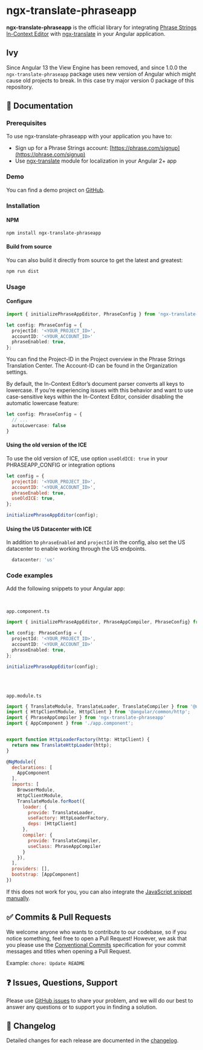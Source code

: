# ngx-translate-phraseapp

**ngx-translate-phraseapp** is the official library for integrating [Phrase Strings In-Context Editor](https://support.phrase.com/hc/en-us/articles/5784095916188-In-Context-Editor-Strings) with [ngx-translate](https://github.com/ngx-translate/core) in your Angular application.


## Ivy
Since Angular 13 the View Engine has been removed, and since 1.0.0 the `ngx-translate-phraseapp` package uses new version of Angular which might cause old projects to break. In this case try major version 0 package of this repository.

## :scroll: Documentation

### Prerequisites

To use ngx-translate-phraseapp with your application you have to:

* Sign up for a Phrase Strings account: [https://phrase.com/signup](https://phrase.com/signup)
* Use [ngx-translate](https://github.com/ngx-translate/core) module for localization in your Angular 2+ app

### Demo

You can find a demo project on [GitHub](https://github.com/phrase/ngx-translate-phraseapp-demo).

### Installation

#### NPM

```bash
npm install ngx-translate-phraseapp
```

#### Build from source

You can also build it directly from source to get the latest and greatest:

```bash
npm run dist
```

### Usage

#### Configure

```ts
import { initializePhraseAppEditor, PhraseConfig } from 'ngx-translate-phraseapp';

let config: PhraseConfig = {
  projectId: '<YOUR_PROJECT_ID>',
  accountID: '<YOUR_ACCOUNT_ID>'
  phraseEnabled: true,
};
```

You can find the Project-ID in the Project overview in the Phrase Strings Translation Center. The Account-ID can be found in the Organization settings.

By default, the In-Context Editor’s document parser converts all keys to lowercase. If you’re experiencing issues with this behavior and want to use case-sensitive keys within the In-Context Editor, consider disabling the automatic lowercase feature:

```ts
let config: PhraseConfig = {
  // ...
  autoLowercase: false
}
```

#### Using the old version of the ICE
To use the old version of ICE, use option `useOldICE: true` in your PHRASEAPP_CONFIG or integration options
```js
let config = {
  projectId: '<YOUR_PROJECT_ID>',
  accountID: '<YOUR_ACCOUNT_ID>',
  phraseEnabled: true,
  useOldICE: true,
};

initializePhraseAppEditor(config);
```


#### Using the US Datacenter with ICE

In addition to `phraseEnabled` and `projectId` in the config, also set the US datacenter to enable working through the US endpoints.
```js
  datacenter: 'us'
```

### Code examples

Add the following snippets to your Angular app:

<br>

`app.component.ts`

```ts
import { initializePhraseAppEditor, PhraseAppCompiler, PhraseConfig} from 'ngx-translate-phraseapp'

let config: PhraseConfig = {
  projectId: '<YOUR_PROJECT_ID>',
  accountID: '<YOUR_ACCOUNT_ID>'
  phraseEnabled: true,
};

initializePhraseAppEditor(config);
```
<br>
<br>

`app.module.ts`

```js
import { TranslateModule, TranslateLoader, TranslateCompiler } from '@ngx-translate/core';
import { HttpClientModule, HttpClient } from '@angular/common/http';
import { PhraseAppCompiler } from 'ngx-translate-phraseapp'
import { AppComponent } from './app.component';


export function HttpLoaderFactory(http: HttpClient) {
  return new TranslateHttpLoader(http);
}

@NgModule({
  declarations: [
    AppComponent
  ],
  imports: [
    BrowserModule,
    HttpClientModule,
    TranslateModule.forRoot({
      loader: {
        provide: TranslateLoader,
        useFactory: HttpLoaderFactory,
        deps: [HttpClient]
      },
      compiler: {
        provide: TranslateCompiler,
        useClass: PhraseAppCompiler
      }
    }),
  ],
  providers: [],
  bootstrap: [AppComponent]
})
```

If this does not work for you, you can also integrate the [JavaScript snippet manually](https://help.phrase.com/help/integrate-in-context-editor-into-any-web-framework).

## :white_check_mark: Commits & Pull Requests

We welcome anyone who wants to contribute to our codebase, so if you notice something, feel free to open a Pull Request! However, we ask that you please use the [Conventional Commits](https://www.conventionalcommits.org/en/v1.0.0/) specification for your commit messages and titles when opening a Pull Request.

Example: `chore: Update README`

## :question: Issues, Questions, Support

Please use [GitHub issues](https://github.com/phrase/ngx-translate-phraseapp/issues) to share your problem, and we will do our best to answer any questions or to support you in finding a solution.

## :memo: Changelog

Detailed changes for each release are documented in the [changelog](https://github.com/phrase/ngx-translate-phraseapp/releases).
